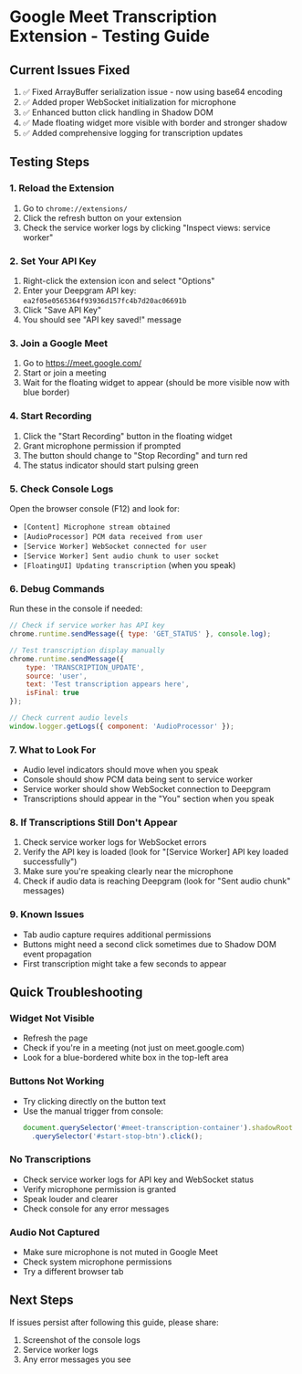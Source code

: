 # Google Meet Transcription Extension - Testing Guide

## Current Issues Fixed
1. ✅ Fixed ArrayBuffer serialization issue - now using base64 encoding
2. ✅ Added proper WebSocket initialization for microphone
3. ✅ Enhanced button click handling in Shadow DOM
4. ✅ Made floating widget more visible with border and stronger shadow
5. ✅ Added comprehensive logging for transcription updates

## Testing Steps

### 1. Reload the Extension
1. Go to `chrome://extensions/`
2. Click the refresh button on your extension
3. Check the service worker logs by clicking "Inspect views: service worker"

### 2. Set Your API Key
1. Right-click the extension icon and select "Options"
2. Enter your Deepgram API key: `ea2f05e0565364f93936d157fc4b7d20ac06691b`
3. Click "Save API Key"
4. You should see "API key saved!" message

### 3. Join a Google Meet
1. Go to https://meet.google.com/
2. Start or join a meeting
3. Wait for the floating widget to appear (should be more visible now with blue border)

### 4. Start Recording
1. Click the "Start Recording" button in the floating widget
2. Grant microphone permission if prompted
3. The button should change to "Stop Recording" and turn red
4. The status indicator should start pulsing green

### 5. Check Console Logs
Open the browser console (F12) and look for:
- `[Content] Microphone stream obtained`
- `[AudioProcessor] PCM data received from user`
- `[Service Worker] WebSocket connected for user`
- `[Service Worker] Sent audio chunk to user socket`
- `[FloatingUI] Updating transcription` (when you speak)

### 6. Debug Commands
Run these in the console if needed:

```javascript
// Check if service worker has API key
chrome.runtime.sendMessage({ type: 'GET_STATUS' }, console.log);

// Test transcription display manually
chrome.runtime.sendMessage({
    type: 'TRANSCRIPTION_UPDATE',
    source: 'user',
    text: 'Test transcription appears here',
    isFinal: true
});

// Check current audio levels
window.logger.getLogs({ component: 'AudioProcessor' });
```

### 7. What to Look For
- Audio level indicators should move when you speak
- Console should show PCM data being sent to service worker
- Service worker should show WebSocket connection to Deepgram
- Transcriptions should appear in the "You" section when you speak

### 8. If Transcriptions Still Don't Appear
1. Check service worker logs for WebSocket errors
2. Verify the API key is loaded (look for "[Service Worker] API key loaded successfully")
3. Make sure you're speaking clearly near the microphone
4. Check if audio data is reaching Deepgram (look for "Sent audio chunk" messages)

### 9. Known Issues
- Tab audio capture requires additional permissions
- Buttons might need a second click sometimes due to Shadow DOM event propagation
- First transcription might take a few seconds to appear

## Quick Troubleshooting

### Widget Not Visible
- Refresh the page
- Check if you're in a meeting (not just on meet.google.com)
- Look for a blue-bordered white box in the top-left area

### Buttons Not Working
- Try clicking directly on the button text
- Use the manual trigger from console:
  ```javascript
  document.querySelector('#meet-transcription-container').shadowRoot
    .querySelector('#start-stop-btn').click();
  ```

### No Transcriptions
- Check service worker logs for API key and WebSocket status
- Verify microphone permission is granted
- Speak louder and clearer
- Check console for any error messages

### Audio Not Captured
- Make sure microphone is not muted in Google Meet
- Check system microphone permissions
- Try a different browser tab

## Next Steps
If issues persist after following this guide, please share:
1. Screenshot of the console logs
2. Service worker logs
3. Any error messages you see